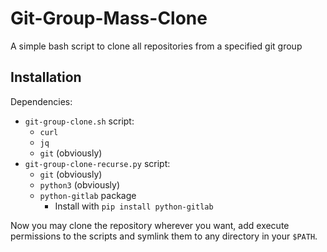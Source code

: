 # Git-Group-Mass-Clone
A simple bash script to clone all repositories from a specified git group

## Installation

Dependencies:
- `git-group-clone.sh` script:
    - `curl`
    - `jq`
    - `git` (obviously)
- `git-group-clone-recurse.py` script:
    - `git` (obviously)
    - `python3` (obviously)
    - `python-gitlab` package 
        - Install with `pip install python-gitlab`

Now you may clone the repository wherever you want, add execute permissions to the scripts and symlink them to any directory in your `$PATH`. 

